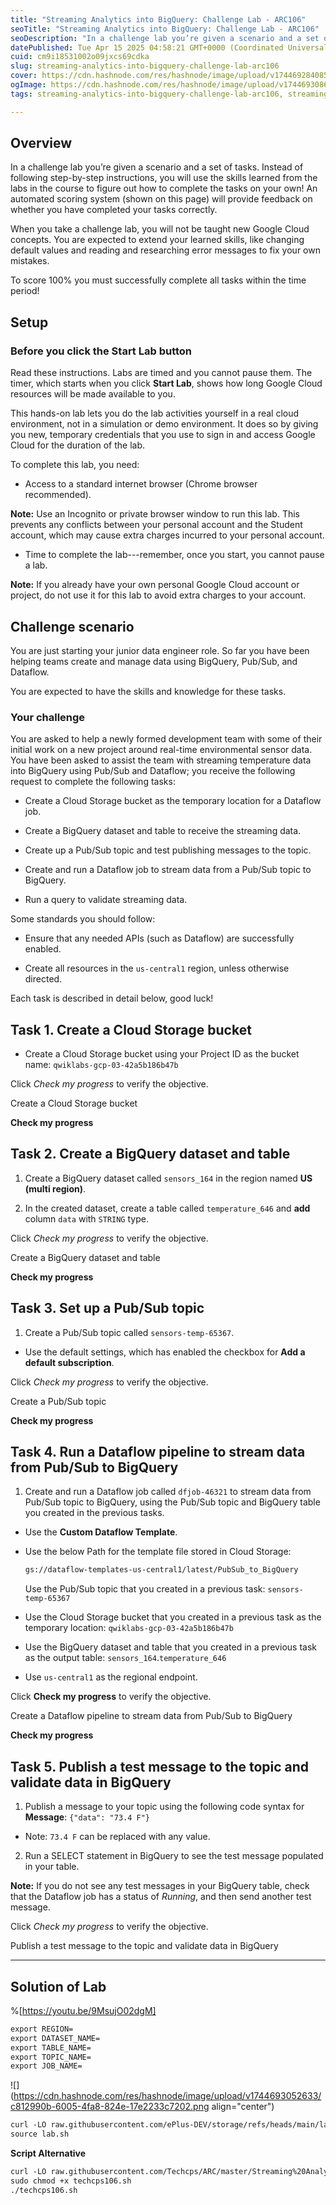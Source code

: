 ```yaml
---
title: "Streaming Analytics into BigQuery: Challenge Lab - ARC106"
seoTitle: "Streaming Analytics into BigQuery: Challenge Lab - ARC106"
seoDescription: "In a challenge lab you’re given a scenario and a set of tasks. Instead of following step-by-step instructions, you will use the skills learned from the labs"
datePublished: Tue Apr 15 2025 04:58:21 GMT+0000 (Coordinated Universal Time)
cuid: cm9i18531002o09jxcs69cdka
slug: streaming-analytics-into-bigquery-challenge-lab-arc106
cover: https://cdn.hashnode.com/res/hashnode/image/upload/v1744692840856/31b9585e-a963-4739-9f2c-1c1ae2ff2d83.png
ogImage: https://cdn.hashnode.com/res/hashnode/image/upload/v1744693086555/4601c947-8d7e-4025-a9c1-872c851ca0e1.png
tags: streaming-analytics-into-bigquery-challenge-lab-arc106, streaming-analytics-into-bigquery-challenge-lab, arc106

---
```


## Overview

In a challenge lab you’re given a scenario and a set of tasks. Instead of following step-by-step instructions, you will use the skills learned from the labs in the course to figure out how to complete the tasks on your own! An automated scoring system (shown on this page) will provide feedback on whether you have completed your tasks correctly.

When you take a challenge lab, you will not be taught new Google Cloud concepts. You are expected to extend your learned skills, like changing default values and reading and researching error messages to fix your own mistakes.

To score 100% you must successfully complete all tasks within the time period!

## Setup

### Before you click the Start Lab button

Read these instructions. Labs are timed and you cannot pause them. The timer, which starts when you click **Start Lab**, shows how long Google Cloud resources will be made available to you.

This hands-on lab lets you do the lab activities yourself in a real cloud environment, not in a simulation or demo environment. It does so by giving you new, temporary credentials that you use to sign in and access Google Cloud for the duration of the lab.

To complete this lab, you need:

* Access to a standard internet browser (Chrome browser recommended).
    

**Note:** Use an Incognito or private browser window to run this lab. This prevents any conflicts between your personal account and the Student account, which may cause extra charges incurred to your personal account.

* Time to complete the lab---remember, once you start, you cannot pause a lab.
    

**Note:** If you already have your own personal Google Cloud account or project, do not use it for this lab to avoid extra charges to your account.

## Challenge scenario

You are just starting your junior data engineer role. So far you have been helping teams create and manage data using BigQuery, Pub/Sub, and Dataflow.

You are expected to have the skills and knowledge for these tasks.

### Your challenge

You are asked to help a newly formed development team with some of their initial work on a new project around real-time environmental sensor data. You have been asked to assist the team with streaming temperature data into BigQuery using Pub/Sub and Dataflow; you receive the following request to complete the following tasks:

* Create a Cloud Storage bucket as the temporary location for a Dataflow job.
    
* Create a BigQuery dataset and table to receive the streaming data.
    
* Create up a Pub/Sub topic and test publishing messages to the topic.
    
* Create and run a Dataflow job to stream data from a Pub/Sub topic to BigQuery.
    
* Run a query to validate streaming data.
    

Some standards you should follow:

* Ensure that any needed APIs (such as Dataflow) are successfully enabled.
    
* Create all resources in the `us-central1` region, unless otherwise directed.
    

Each task is described in detail below, good luck!

## Task 1. Create a Cloud Storage bucket

* Create a Cloud Storage bucket using your Project ID as the bucket name: `qwiklabs-gcp-03-42a5b186b47b`
    

Click *Check my progress* to verify the objective.

Create a Cloud Storage bucket

**Check my progress**

## Task 2. Create a BigQuery dataset and table

1. Create a BigQuery dataset called `sensors_164` in the region named **US (multi region)**.
    
2. In the created dataset, create a table called `temperature_646` and **add** column `data` with `STRING` type.
    

Click *Check my progress* to verify the objective.

Create a BigQuery dataset and table

**Check my progress**

## Task 3. Set up a Pub/Sub topic

1. Create a Pub/Sub topic called `sensors-temp-65367`.
    

* Use the default settings, which has enabled the checkbox for **Add a default subscription**.
    

Click *Check my progress* to verify the objective.

Create a Pub/Sub topic

**Check my progress**

## Task 4. Run a Dataflow pipeline to stream data from Pub/Sub to BigQuery

1. Create and run a Dataflow job called `dfjob-46321` to stream data from Pub/Sub topic to BigQuery, using the Pub/Sub topic and BigQuery table you created in the previous tasks.
    

* Use the **Custom Dataflow Template**.
    
* Use the below Path for the template file stored in Cloud Storage:
    
    ```apache
    gs://dataflow-templates-us-central1/latest/PubSub_to_BigQuery
    ```
    
    Use the Pub/Sub topic that you created in a previous task: `sensors-temp-65367`
    
* Use the Cloud Storage bucket that you created in a previous task as the temporary location: `qwiklabs-gcp-03-42a5b186b47b`
    
* Use the BigQuery dataset and table that you created in a previous task as the output table: `sensors_164`.`temperature_646`
    
* Use `us-central1` as the regional endpoint.
    

Click **Check my progress** to verify the objective.

Create a Dataflow pipeline to stream data from Pub/Sub to BigQuery

**Check my progress**

## Task 5. Publish a test message to the topic and validate data in BigQuery

1. Publish a message to your topic using the following code syntax for **Message**: `{"data": "73.4 F"}`
    

* Note: `73.4 F` can be replaced with any value.
    

2. Run a SELECT statement in BigQuery to see the test message populated in your table.
    

**Note:** If you do not see any test messages in your BigQuery table, check that the Dataflow job has a status of *Running*, and then send another test message.

Click *Check my progress* to verify the objective.

Publish a test message to the topic and validate data in BigQuery

---

## Solution of Lab

%[https://youtu.be/9MsujO02dgM] 

```apache
export REGION=
export DATASET_NAME=
export TABLE_NAME=
export TOPIC_NAME=
export JOB_NAME=
```

![](https://cdn.hashnode.com/res/hashnode/image/upload/v1744693052633/c812990b-6005-4fa8-824e-17e2233c7202.png align="center")

```apache
curl -LO raw.githubusercontent.com/ePlus-DEV/storage/refs/heads/main/labs/ARC106/lab.sh
source lab.sh
```

**Script Alternative**

```apache
curl -LO raw.githubusercontent.com/Techcps/ARC/master/Streaming%20Analytics%20into%20BigQuery:%20Challenge%20Lab/techcps106.sh
sudo chmod +x techcps106.sh
./techcps106.sh
```